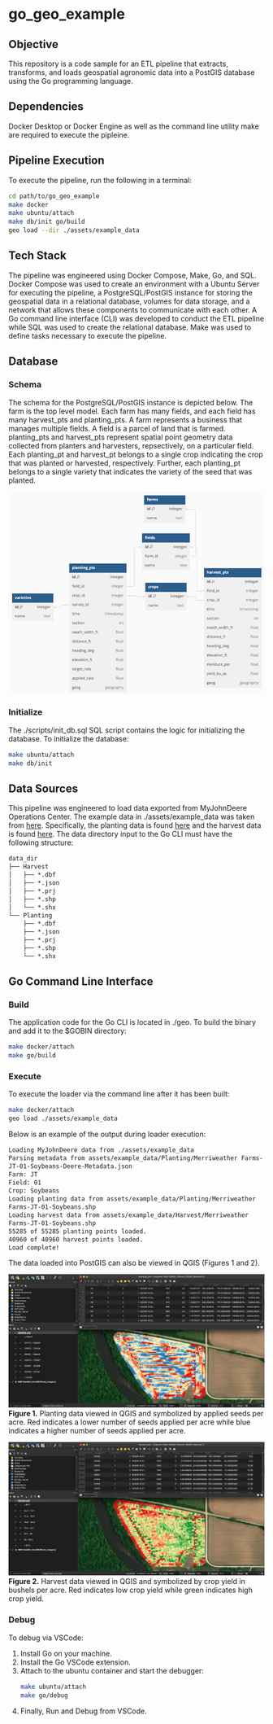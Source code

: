# go_geo_example

## Objective
This repository is a code sample for an ETL pipeline that extracts, transforms, and loads geospatial agronomic data into a PostGIS database using the Go programming language.  

## Dependencies
Docker Desktop or Docker Engine as well as the command line utility make are required to execute the pipleine.

## Pipeline Execution
To execute the pipeline, run the following in a terminal:

```sh
cd path/to/go_geo_example
make docker
make ubuntu/attach
make db/init go/build
geo load --dir ./assets/example_data
```

## Tech Stack
The pipeline was engineered using Docker Compose, Make, Go, and SQL. Docker Compose was used to create an environment with a Ubuntu Server for executing the pipeline, a PostgreSQL/PostGIS instance for storing the geospatial data in a relational database, volumes for data storage, and a network that allows these components to communicate with each other. A Go command line interface (CLI) was developed to conduct the ETL pipeline while SQL was used to create the relational database. Make was used to define tasks necessary to execute the pipeline.

## Database

### Schema
The schema for the PostgreSQL/PostGIS instance is depicted below.  The farm is the top level model. Each farm has many fields, and each field has many harvest_pts and planting_pts. A farm represents a business that manages multiple fields. A field is a parcel of land that is farmed.  planting_pts and harvest_pts represent spatial point geometry data collected from planters and harvesters, repsectively, on a particular field.  Each planting_pt and harvest_pt belongs to a single crop indicating the crop that was planted or harvested, respectively.  Further, each planting_pt belongs to a single variety that indicates the variety of the seed that was planted.

![Database Schema](./assets/images/db_schema.png)

### Initialize
The ./scripts/init_db.sql SQL script contains the logic for initializing the database.  To initialize the database:

```sh
make ubuntu/attach
make db/init
```

## Data Sources
This pipeline was engineered to load data exported from MyJohnDeere Operations Center.  The example data in ./assets/example_data was taken from [here](https://github.com/JohnDeere/SampleData/tree/master/Shapefiles). Specifically, the planting data is found [here](https://github.com/JohnDeere/SampleData/blob/master/Shapefiles/Export%20From%20MyJohnDeere%20-%20Seeding.zip) and the harvest data is found [here](https://github.com/JohnDeere/SampleData/blob/master/Shapefiles/Export%20From%20MyJohnDeere%20-%20Harvest.zip). The data directory input to the Go CLI must have the following structure:

```console
data_dir
├── Harvest
│   ├── *.dbf
│   ├── *.json
│   ├── *.prj
│   ├── *.shp
│   └── *.shx
└── Planting
    ├── *.dbf
    ├── *.json
    ├── *.prj
    ├── *.shp
    └── *.shx
```

## Go Command Line Interface

### Build
The application code for the Go CLI is located in ./geo. To build the binary and add it to the $GOBIN directory:

```sh
make docker/attach
make go/build
```

### Execute
To execute the loader via the command line after it has been built:

```sh
make docker/attach
geo load ./assets/example_data
```

Below is an example of the output during loader execution:

```console
Loading MyJohnDeere data from ./assets/example_data
Parsing metadata from assets/example_data/Planting/Merriweather Farms-JT-01-Soybeans-Deere-Metadata.json
Farm: JT
Field: 01
Crop: Soybeans
Loading planting data from assets/example_data/Planting/Merriweather Farms-JT-01-Soybeans.shp
Loading harvest data from assets/example_data/Harvest/Merriweather Farms-JT-01-Soybeans.shp
55285 of 55285 planting points loaded.
40960 of 40960 harvest points loaded.
Load complete!
```

The data loaded into PostGIS can also be viewed in QGIS (Figures 1 and 2).

![Planting Data](./assets/images/planting_pts.png)
**Figure 1.** Planting data viewed in QGIS and symbolized by applied seeds per acre. Red indicates a lower number of seeds applied per acre while blue indicates a higher number of seeds applied per acre.

![Harvest Data](./assets/images/harvest_pts.png)
**Figure 2.** Harvest data viewed in QGIS and symbolized by crop yield in bushels per acre. Red indicates low crop yield while green indicates high crop yield.

### Debug
To debug via VSCode:

1. Install Go on your machine.  
2. Install the Go VSCode extension.  
3. Attach to the ubuntu container and start the debugger:
    ```sh
    make ubuntu/attach
    make go/debug
    ```
4. Finally, Run and Debug from VSCode.
